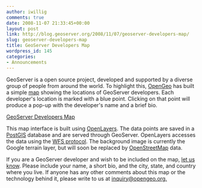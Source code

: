 ```yaml
---
author: iwillig
comments: true
date: 2008-11-07 21:33:45+00:00
layout: post
link: http://blog.geoserver.org/2008/11/07/geoserver-developers-map/
slug: geoserver-developers-map
title: GeoServer Developers Map
wordpress_id: 145
categories:
- Announcements
---
```


GeoServer is a open source project, developed and supported by a diverse group of people from around the world. To highlight this, [OpenGeo](http://opengeo.org) has built a simple [map](http://demo.opengeo.org/developers-map/) showing the locations of GeoServer developers. Each developer's location is marked with a blue point.  Clicking on that point will produce a pop-up with the developer's name and a brief bio.







[GeoServer Developers Map](http://demo.opengeo.org/developers-map/)







This map interface is built using [OpenLayers](http://openlayers.org).  The data points are saved in a [PostGIS](http://postgis.refractions.net/) database and are served through GeoServer.  OpenLayers accesses the data using the [WFS protocol](http://en.wikipedia.org/wiki/Web_Feature_Service).  The background image is currently the Google terrain layer, but will soon be replaced by [ OpenStreetMap](http://openstreetmap.org) data.







If you are a GeoServer developer and wish to be included on the map, [let us know](mailto:inquiry@opengeo.org).  Please include your name, a short bio, and the city, state, and country where you live.   If anyone has any other comments about this map or the technology behind it, please write to us at [inquiry@opengeo.org.](mailto:inquiry@opengeo.org)



